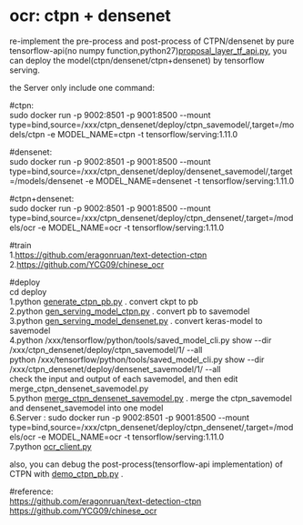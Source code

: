 # ocr: ctpn + densenet  
  
re-implement the pre-process and post-process of CTPN/densenet by pure tensorflow-api(no numpy function,python27)[proposal_layer_tf_api.py](./lib/rpn_msr/proposal_layer_tf_api.py), you can deploy the model(ctpn/densenet/ctpn+densenet) by tensorflow serving.  
  
the Server only include one command:  
  
#ctpn:  
sudo docker run -p 9002:8501 -p 9001:8500 --mount type=bind,source=/xxx/ctpn_densenet/deploy/ctpn_savemodel/,target=/models/ctpn -e MODEL_NAME=ctpn -t tensorflow/serving:1.11.0  
  
#densenet:  
sudo docker run -p 9002:8501 -p 9001:8500 --mount type=bind,source=/xxx/ctpn_densenet/deploy/densenet_savemodel/,target=/models/densenet -e MODEL_NAME=densenet -t tensorflow/serving:1.11.0  
  
#ctpn+densenet:  
sudo docker run -p 9002:8501 -p 9001:8500 --mount type=bind,source=/xxx/ctpn_densenet/deploy/ctpn_densenet/,target=/models/ocr -e MODEL_NAME=ocr -t tensorflow/serving:1.11.0  
  
  
#train  
1.https://github.com/eragonruan/text-detection-ctpn  
2.https://github.com/YCG09/chinese_ocr  
  
  
#deploy  
cd deploy  
1.python [generate_ctpn_pb.py](./deploy/generate_ctpn_pb.py) . convert ckpt to pb  
2.python [gen_serving_model_ctpn.py](./deploy/gen_serving_model_ctpn.py)  . convert pb to savemodel  
3.python [gen_serving_model_densenet.py](./deploy/gen_serving_model_densenet.py)  . convert keras-model to savemodel  
4.python /xxx/tensorflow/python/tools/saved_model_cli.py show --dir /xxx/ctpn_densenet/deploy/ctpn_savemodel/1/ --all  
  python /xxx/tensorflow/python/tools/saved_model_cli.py show --dir /xxx/ctpn_densenet/deploy/densenet_savemodel/1/ --all  
 check the input and output of each savemodel, and then edit merge_ctpn_densenet_savemodel.py   
5.python [merge_ctpn_densenet_savemodel.py](./deploy/merge_ctpn_densenet_savemodel.py)  . merge the ctpn_savemodel and densenet_savemodel into one model  
6.Server : sudo docker run -p 9002:8501 -p 9001:8500 --mount type=bind,source=/xxx/ctpn_densenet/deploy/ctpn_densenet/,target=/models/ocr -e MODEL_NAME=ocr -t tensorflow/serving:1.11.0  
7.python [ocr_client.py](./deploy/ocr_client.py)   
  
also, you can debug the post-process(tensorflow-api implementation) of CTPN with [demo_ctpn_pb.py](./deploy/demo_ctpn_pb.py) .  
  
  
  
#reference:  
https://github.com/eragonruan/text-detection-ctpn  
https://github.com/YCG09/chinese_ocr  
  
  
